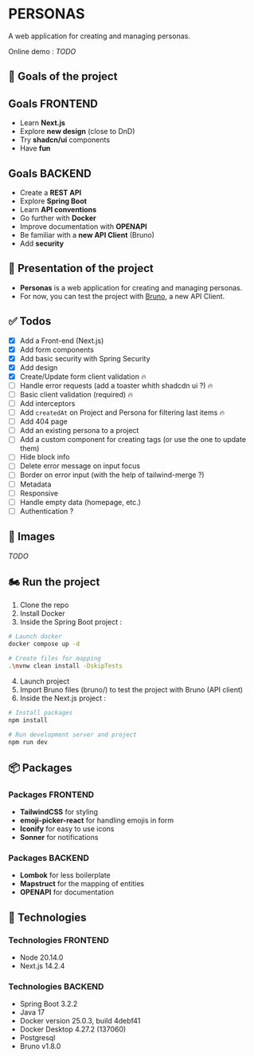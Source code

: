# PERSONAS

A web application for creating and managing personas.

Online demo : *TODO*

## :rocket: Goals of the project

## Goals FRONTEND

* Learn **Next.js**
* Explore **new design** (close to DnD)
* Try **shadcn/ui** components
* Have **fun**

## Goals BACKEND

* Create a **REST API**
* Explore **Spring Boot**
* Learn **API conventions**
* Go further with **Docker**
* Improve documentation with **OPENAPI**
* Be familiar with a **new API Client** (Bruno)
* Add **security**

## :dart: Presentation of the project

* **Personas** is a web application for creating and managing personas.
* For now, you can test the project with [Bruno](https://www.usebruno.com/), a new API Client.

## :white_check_mark: Todos

* [x] Add a Front-end (Next.js)
* [x] Add form components
* [x] Add basic security with Spring Security
* [x] Add design
* [x] Create/Update form client validation 🔥
* [ ] Handle error requests (add a toaster whith shadcdn ui ?) 🔥
* [ ] Basic client validation (required) 🔥
* [ ] Add interceptors
* [ ] Add `createdAt` on Project and Persona for filtering last items 🔥
* [ ] Add 404 page
* [ ] Add an existing persona to a project
* [ ] Add a custom component for creating tags (or use the one to update them)
* [ ] Hide block info
* [ ] Delete error message on input focus
* [ ] Border on error input (with the help of tailwind-merge ?)
* [ ] Metadata
* [ ] Responsive
* [ ] Handle empty data (homepage, etc.)
* [ ] Authentication ?
  
## :iphone: Images

*TODO*

## 🏍 Run the project
1. Clone the repo
2. Install Docker
3. Inside the Spring Boot project :
```bash
# Launch docker
docker compose up -d

# Create files for mapping
.\mvnw clean install -DskipTests
```
4. Launch project
5. Import Bruno files (bruno/) to test the project with Bruno (API client)
6. Inside the Next.js project :
```bash
# Install packages
npm install

# Run development server and project
npm run dev
```

## :package: Packages

### Packages FRONTEND

* **TailwindCSS** for styling
* **emoji-picker-react** for handling emojis in form
* **Iconify** for easy to use icons
* **Sonner** for notifications

### Packages BACKEND

* **Lombok** for less boilerplate
* **Mapstruct** for the mapping of entities
* **OPENAPI** for documentation

## :pushpin: Technologies

### Technologies FRONTEND

* Node 20.14.0
* Next.js 14.2.4

### Technologies BACKEND

* Spring Boot 3.2.2
* Java 17
* Docker version 25.0.3, build 4debf41
* Docker Desktop 4.27.2 (137060)
* Postgresql
* Bruno v1.8.0